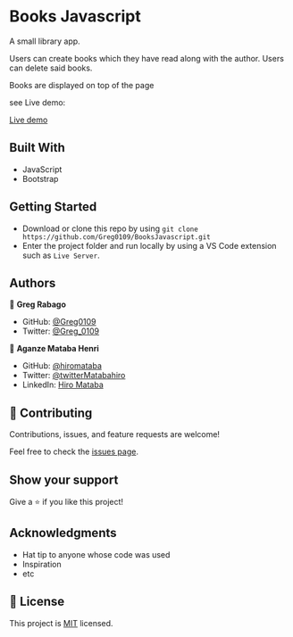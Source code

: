 # Books Javascript

A small library app.

Users can create books which they have read along with the author. Users can delete said books.

Books are displayed on top of the page

see Live demo: 

[Live demo]()

## Built With

- JavaScript
- Bootstrap

## Getting Started

- Download or clone this repo by using `git clone https://github.com/Greg0109/BooksJavascript.git`
- Enter the project folder and run locally by using a VS Code extension such as `Live Server`.

## Authors

👤 **Greg Rabago**

- GitHub: [@Greg0109](https://github.com/greg0109)
- Twitter: [@Greg_0109](https://twitter.com/greg_0109)

👤 **Aganze Mataba Henri**

- GitHub: [@hiromataba](https://github.com/hiromataba)
- Twitter: [@twitterMatabahiro](https://twitter.com/MatabaHiro)
- LinkedIn: [Hiro Mataba](https://www.linkedin.com/in/hiro-mataba-1bb910209/)

## 🤝 Contributing

Contributions, issues, and feature requests are welcome!

Feel free to check the [issues page](../../issues/).

## Show your support

Give a ⭐️ if you like this project!

## Acknowledgments

- Hat tip to anyone whose code was used
- Inspiration
- etc

## 📝 License

This project is [MIT](LICENSE) licensed.
